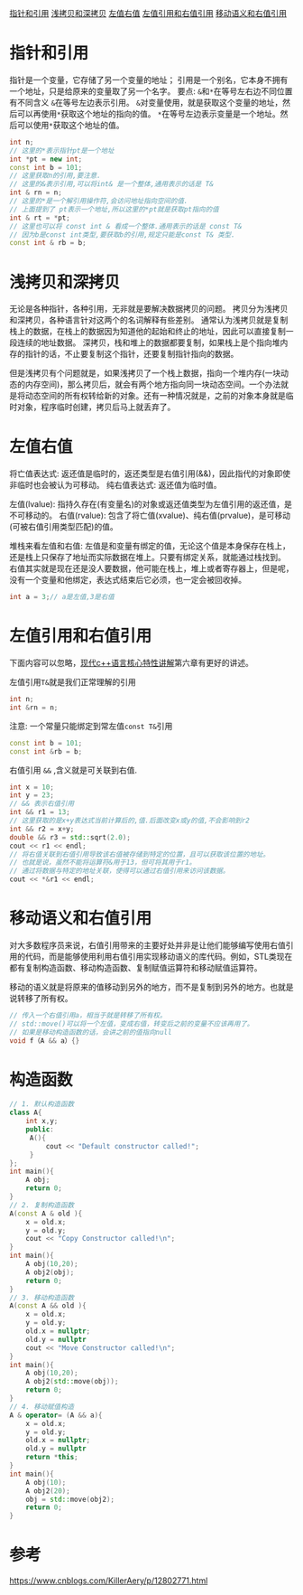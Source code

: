 [指针和引用](#指针和引用) 
[浅拷贝和深拷贝](#浅拷贝和深拷贝) 
[左值右值](#左值右值) 
[左值引用和右值引用](#左值引用和右值引用)
[移动语义和右值引用](#移动语义和右值引用)

# 指针和引用
指针是一个变量，它存储了另一个变量的地址；
引用是一个别名，它本身不拥有一个地址，只是给原来的变量取了另一个名字。
要点: `&`和`*`在等号左右边不同位置有不同含义
`&`在等号左边表示引用。
`&`对变量使用，就是获取这个变量的地址，然后可以再使用`*`获取这个地址的指向的值。
`*`在等号左边表示变量是一个地址。然后可以使用`*`获取这个地址的值。
```cpp
int n;
// 这里的*表示指针pt是一个地址
int *pt = new int;
const int b = 101;
// 这里获取n的引用,要注意. 
// 这里的&表示引用,可以将int& 是一个整体,通用表示的话是 T&
int & rn = n;
// 这里的*是一个解引用操作符,会访问地址指向空间的值.
// 上面提到了 pt表示一个地址,所以这里的*pt就是获取pt指向的值
int & rt = *pt;
// 这里也可以将 const int & 看成一个整体.通用表示的话是 const T&
// 因为b是const int类型,要获取b的引用,规定只能是const T& 类型. 
const int & rb = b;
```
# 浅拷贝和深拷贝
无论是各种指针，各种引用，无非就是要解决数据拷贝的问题。
拷贝分为浅拷贝和深拷贝，各种语言针对这两个的名词解释有些差别。
通常认为浅拷贝就是复制栈上的数据，在栈上的数据因为知道他的起始和终止的地址，因此可以直接复制一段连续的地址数据。
深拷贝，栈和堆上的数据都要复制，如果栈上是个指向堆内存的指针的话，不止要复制这个指针，还要复制指针指向的数据。

但是浅拷贝有个问题就是，如果浅拷贝了一个栈上数据，指向一个堆内存(一块动态的内存空间)，那么拷贝后，就会有两个地方指向同一块动态空间。一个办法就是将动态空间的所有权转给新的对象。还有一种情况就是，之前的对象本身就是临时对象，程序临时创建，拷贝后马上就丢弃了。
# 左值右值
将亡值表达式: 返还值是临时的，返还类型是右值引用(&&)，因此指代的对象即使非临时也会被认为可移动。
纯右值表达式: 返还值为临时值。

左值(lvalue): 指持久存在(有变量名)的对象或返还值类型为左值引用的返还值，是不可移动的。
右值(rvalue): 包含了将亡值(xvalue)、纯右值(prvalue)，是可移动(可被右值引用类型匹配)的值。

堆栈来看左值和右值:
左值是和变量有绑定的值，无论这个值是本身保存在栈上，还是栈上只保存了地址而实际数据在堆上。只要有绑定关系，就能通过栈找到。
右值其实就是现在还是没人要数据，他可能在栈上，堆上或者寄存器上，但是呢，没有一个变量和他绑定，表达式结束后它必须，也一定会被回收掉。

```cpp
int a = 3;// a是左值,3是右值
```

# 左值引用和右值引用

下面内容可以忽略，[现代c++语言核心特性讲解](https://book.douban.com/subject/35602582/)第六章有更好的讲述。

左值引用`T&`就是我们正常理解的引用
```cpp
int n;
int &rn = n;
```
注意: 一个常量只能绑定到常左值`const T&`引用
```cpp
const int b = 101;
const int &rb = b;
```

右值引用 `&&` ,含义就是可关联到右值.
```cpp
int x = 10;
int y = 23;
// && 表示右值引用
int && r1 = 13;
// 这里获取的是x+y表达式当前计算后的,值.后面改变x或y的值,不会影响到r2
int && r2 = x+y;
double && r3 = std::sqrt(2.0);
cout << r1 << endl;
// 将右值关联到右值引用导致该右值被存储到特定的位置，且可以获取该位置的地址。
// 也就是说，虽然不能将运算符&用于13，但可将其用于r1。
// 通过将数据与特定的地址关联，使得可以通过右值引用来访问该数据。
cout << *&r1 << endl;
```

# 移动语义和右值引用

对大多数程序员来说，右值引用带来的主要好处并非是让他们能够编写使用右值引用的代码，而是能够使用利用右值引用实现移动语义的库代码。例如，STL类现在都有复制构造函数、移动构造函数、复制赋值运算符和移动赋值运算符。

移动的语义就是将原来的值移动到另外的地方，而不是复制到另外的地方。也就是说转移了所有权。

```c++
// 传入一个右值引用a，相当于就是转移了所有权。
// std::move()可以将一个左值，变成右值，转变后之前的变量不应该再用了。
// 如果是移动构造函数的话，会讲之前的值指向null
void f（A && a）{}
```

# 构造函数
```c++
// 1. 默认构造函数
class A{
    int x,y;
	public:
     A(){
         cout << "Default constructor called!";
     }
};
int main(){
    A obj;
    return 0;
}
// 2. 复制构造函数
A(const A & old ){
    x = old.x;
    y = old.y;
    cout << "Copy Constructor called!\n";
}
int main(){
    A obj(10,20);
    A obj2(obj); 
    return 0;
}
// 3. 移动构造函数
A(const A && old ){
    x = old.x;
    y = old.y;
    old.x = nullptr;
    old.y = nullptr
    cout << "Move Constructor called!\n";
}
int main(){
    A obj(10,20);
    A obj2(std::move(obj)); 
    return 0;
}
// 4. 移动赋值构造
A & operator= (A && a){
    x = old.x;
    y = old.y;
    old.x = nullptr;
    old.y = nullptr
    return *this;
}
int main(){
    A obj(10);
    A obj2(20);
    obj = std::move(obj2);
    return 0;
}
```

# 参考
https://www.cnblogs.com/KillerAery/p/12802771.html
